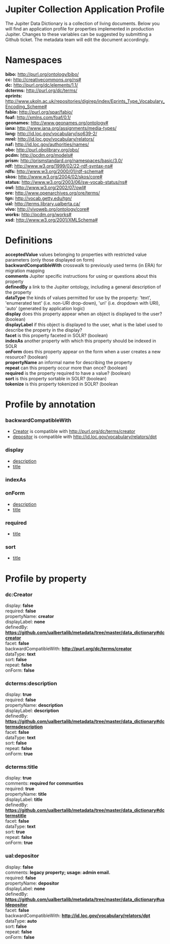 # Jupiter Collection Application Profile

The Jupiter Data Dictionary is a collection of living documents. Below you will find an application profile for properties implemented in production Jupiter. Changes to these variables can be suggested by submitting a Github ticket. The metadata team will edit the document accordingly.

# Namespaces  
**bibo:** http://purl.org/ontology/bibo/  
**cc:** http://creativecommons.org/ns#  
**dc:** http://purl.org/dc/elements/1.1/  
**dcterms:** http://purl.org/dc/terms/  
**eprints:** http://www.ukoln.ac.uk/repositories/digirep/index/Eprints_Type_Vocabulary_Encoding_Scheme#  
**fabio:** http://purl.org/spar/fabio/  
**foaf:** http://xmlns.com/foaf/0.1/  
**geonames:** http://www.geonames.org/ontology#  
**iana:** http://www.iana.org/assignments/media-types/  
**lang:** http://id.loc.gov/vocabulary/iso639-2/  
**mrel:** http://id.loc.gov/vocabulary/relators/  
**naf:** http://id.loc.gov/authorities/names/  
**obo:** http://purl.obolibrary.org/obo/  
**pcdm:** http://pcdm.org/models#  
**prism:** http://prismstandard.org/namespaces/basic/3.0/  
**rdf:** http://www.w3.org/1999/02/22-rdf-syntax-ns#  
**rdfs:** http://www.w3.org/2000/01/rdf-schema#  
**skos:** http://www.w3.org/2004/02/skos/core#  
**status:** http://www.w3.org/2003/06/sw-vocab-status/ns#  
**owl:** http://www.w3.org/2002/07/owl#  
**ore:** http://www.openarchives.org/ore/terms/  
**tgn:** http://vocab.getty.edu/tgn/  
**ual:** http://terms.library.ualberta.ca/  
**vivo:** http://vivoweb.org/ontology/core#  
**works:** http://pcdm.org/works#  
**xsd:** http://www.w3.org/2001/XMLSchema#  

# Definitions

   **acceptedValue** values belonging to properties with restricted value parameters (only those displayed on form)  
   **backwardCompatibleWith** crosswalk to previously used terms (in ERA) for migration mapping  
   **comments** Jupiter specific instructions for using or questions about this property  
   **definedBy** a link to the Jupiter ontology, including a general description of the property  
   **dataType** the kinds of values permitted for use by the property: 'text', 'enumerated text' (i.e. non-URI drop-down), 'uri' (i.e. dropdown with URI), 'auto' (generated by application logic)  
   **display** does this property appear when an object is displayed to the user? (boolean)  
   **displayLabel** if this object is displayed to the user, what is the label used to describe the property in the display?  
   **facet** is this property faceted in SOLR? (boolean)  
   **indexAs** another property with which this property should be indexed in SOLR  
   **onForm** does this property appear on the form when a user creates a new resource? (boolean)  
   **propertyName** an informal name for describing the property  
   **repeat** can this property occur more than once? (boolean)  
   **required** is the property required to have a value? (boolean)  
   **sort** is this property sortable in SOLR? (boolean)  
   **tokenize** is this property tokenized in SOLR? (boolean  

# Profile by annotation
### backwardCompatibleWith  
  * [Creator](https://github.com/ualbertalib/metadata/tree/master/data_dictionary#dccreator) is compatible with http://purl.org/dc/terms/creator  
  * [depositor](https://github.com/ualbertalib/metadata/tree/master/data_dictionary#ualdepositor) is compatible with http://id.loc.gov/vocabulary/relators/dpt  
### display  
  * [description](https://github.com/ualbertalib/metadata/tree/master/data_dictionary#dctermsdescription  )  
  * [title](https://github.com/ualbertalib/metadata/tree/master/data_dictionary#dctermstitle  )  
### indexAs  
### onForm  
  * [description](https://github.com/ualbertalib/metadata/tree/master/data_dictionary#dctermsdescription  )  
  * [title](https://github.com/ualbertalib/metadata/tree/master/data_dictionary#dctermstitle  )  
### required  
  * [title](https://github.com/ualbertalib/metadata/tree/master/data_dictionary#dctermstitle  )  
### sort  
  * [title](https://github.com/ualbertalib/metadata/tree/master/data_dictionary#dctermstitle  )  

# Profile by property

### dc:Creator  
display: **false**  
required: **false**  
propertyName: **creator**  
displayLabel: **none**  
definedBy: **https://github.com/ualbertalib/metadata/tree/master/data_dictionary#dccreator**  
facet: **false**  
backwardCompatibleWith: **http://purl.org/dc/terms/creator**  
dataType: **text**  
sort: **false**  
repeat: **false**  
onForm: **false**  
### dcterms:description  
display: **true**  
required: **false**  
propertyName: **description**  
displayLabel: **description**  
definedBy: **https://github.com/ualbertalib/metadata/tree/master/data_dictionary#dctermsdescription**  
facet: **false**  
dataType: **text**  
sort: **false**  
repeat: **false**  
onForm: **true**  
### dcterms:title  
display: **true**  
comments: **required for communties**  
required: **true**  
propertyName: **title**  
displayLabel: **title**  
definedBy: **https://github.com/ualbertalib/metadata/tree/master/data_dictionary#dctermstitle**  
facet: **false**  
dataType: **text**  
sort: **true**  
repeat: **false**  
onForm: **true**  
### ual:depositor  
display: **false**  
comments: **legacy property; usage: admin email.**  
required: **false**  
propertyName: **depositor**  
displayLabel: **none**  
definedBy: **https://github.com/ualbertalib/metadata/tree/master/data_dictionary#ualdepositor**  
facet: **false**  
backwardCompatibleWith: **http://id.loc.gov/vocabulary/relators/dpt**  
dataType: **auto**  
sort: **false**  
repeat: **false**  
onForm: **false**  
